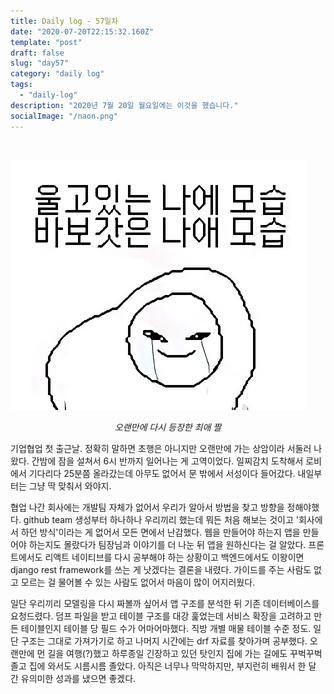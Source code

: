 ```yaml
---
title: Daily log - 57일차
date: "2020-07-20T22:15:32.160Z"
template: "post"
draft: false
slug: "day57"
category: "daily log"
tags:
  - "daily-log"
description: "2020년 7월 20일 월요일에는 이것을 했습니다."
socialImage: "/naon.png"
---
```


<br>

![day57](/media/200611-day18.JPG)
*<center>오랜만에 다시 등장한 최애 짤</center>*

기업협업 첫 출근날. 정확히 말하면 초행은 아니지만 오랜만에 가는 상암이라 서둘러 나왔다. 간밤에 잠을 설쳐서 6시 반까지 일어나는 게 고역이었다. 일찌감치 도착해서 로비에서 기다리다 25분쯤 올라갔는데 아무도 없어서 문 밖에서 서성이다 들어갔다. 내일부터는 그냥 딱 맞춰서 와야지.

협업 나간 회사에는 개발팀 자체가 없어서 우리가 알아서 방법을 찾고 방향을 정해야했다. github team 생성부터 하나하나 우리끼리 했는데 뭐든 처음 해보는 것이고 '회사에서 하던 방식'이라는 게 없어서 모든 면에서 난감했다. 웹을 만들어야 하는지 앱을 만들어야 하는지도 몰랐다가 팀장님과 이야기를 더 나눈 뒤 앱을 원하신다는 걸 알았다. 프론트에서도 리액트 네이티브를 다시 공부해야 하는 상황이고 백엔드에서도 이왕이면 django rest framework를 쓰는 게 낫겠다는 결론을 내렸다. 가이드를 주는 사람도 없고 모르는 걸 물어볼 수 있는 사람도 없어서 마음이 많이 어지러웠다.

일단 우리끼리 모델링을 다시 짜볼까 싶어서 앱 구조를 분석한 뒤 기존 데이터베이스를 요청드렸다. 덤프 파일을 받고 테이블 구조를 대강 훑었는데 서비스 확장을 고려하고 만든 테이블인지 테이블 당 필드 수가 어마어마했다. 직방 개별 매물 테이블 수준 정도. 일단 구조는 그대로 가져가기로 하고 나머지 시간에는 drf 자료를 찾아가며 공부했다. 오랜만에 먼 길을 여행(?)했고 하루종일 긴장하고 있던 탓인지 집에 가는 길에도 꾸벅꾸벅 졸고 집에 와서도 시름시름 졸았다. 아직은 너무나 막막하지만, 부지런히 배워서 한 달 간 유의미한 성과를 냈으면 좋겠다.
